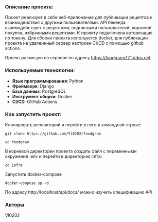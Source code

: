 ### Описание проекта:
Проект реализует в себе веб-приложение для публикации рецептов и взаимодействия с другими пользователями. API бекенда взаимодействует с рецептами, подписками пользователей, корзиной покупок, избранными рецептами. К проекту подключена авторизация по токену. Для сборки проекта испольуется docker, для публикации проекта на удаленнный сервер настроен CI/CD с помощью github actions.

Проект размещен на сервере по адреcу https://foodgram771.ddns.net

### Используемые технологии:

- **Язык программирования**: Python
- **Фреймворк**: Django
- **База данных**: PostgreSQL
- **Инструмент сборки**: Docker
- **CI/CD**: GitHub Actions

### Как запустить проект:

Клонировать репозиторий и перейти в него в командной строке:

```
git clone https://github.com/Vl0202/foodgram
```

```
cd foodgram
```

В корневой директории проекта создать файл с переменными окружения .env и перейти в директорию infra:

```
cd infra
```

Запустить docker-compose

```
docker-compose up -d
```

По адресу http://localhost/api/docs/ можно изучить спецификацию API.

### Авторы
Vl0202 

